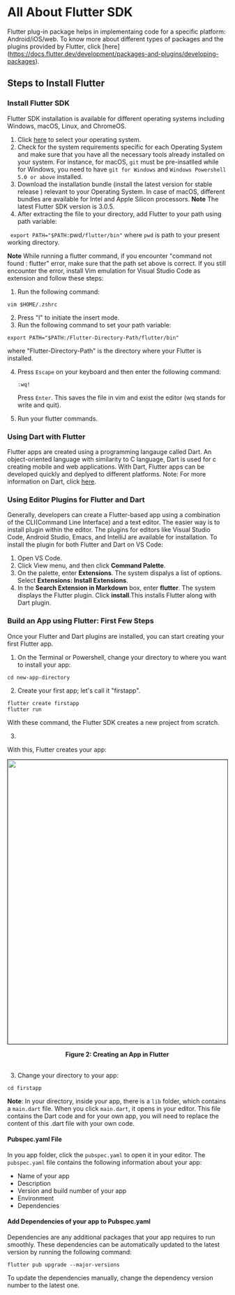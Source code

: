  # All About Flutter SDK
 
Flutter plug-in package helps in implementaing code for a specific platform: Android/iOS/web. To know more about different types of packages and the plugins provided by Flutter, click [here] (https://docs.flutter.dev/development/packages-and-plugins/developing-packages).

## Steps to Install Flutter 

 ### Install Flutter SDK
 Flutter SDK installation is available for different operating systems including Windows, macOS, Linux, and ChromeOS. 
 1. Click [here](https://docs.flutter.dev/get-started/install) to select your operating system. 
 2. Check for the system requirements specific for each Operating System and make sure that you have all the necessary tools already installed on your system. For instance, for macOS, `git` must be pre-insatlled while for Windows, you need to have `git for Windows` and `Windows Powershell 5.0 or above` installed. 
 3. Download the installation bundle (install the latest version for stable release ) relevant to your Operating System. In case of macOS, different bundles are available for Intel and Apple Silicon processors. 
 **Note** The latest Flutter SDK version is 3.0.5.
 4. After extracting the file to your directory, add Flutter to your path using path variable:
  
  ` export PATH="$PATH:`pwd`/flutter/bin"`
where `pwd` is path to your present working directory.

**Note** While running a flutter command, if you encounter "command not found : flutter" error, make sure that the path set above is correct. If you still encounter the error, install Vim emulation for Visual Studio Code as extension and follow these steps: 
1. Run the following command:
```
vim $HOME/.zshrc
```
2. Press "I" to initiate the insert mode.
3. Run the following command to set your path variable:
```
export PATH="$PATH:/Flutter-Directory-Path/flutter/bin"

```
where "Flutter-Directory-Path" is the directory where your Flutter is installed.

 4. Press `Escape` on your keyboard and then enter the following command:
    ```
    :wq!
    ```
    Press `Enter`. This saves the file in vim and exist the editor (wq stands for write and quit).

 5. Run your flutter commands. 


### Using Dart with Flutter

Flutter apps are created using a  programming langauge called Dart. An object-oriented language with similarity to C language, Dart is used for c creating mobile and web applications. With Dart, Flutter apps  can be developed quickly and deplyed to different platforms.
Note: For more information on Dart, click [here](https://dart.dev).

### Using Editor Plugins for Flutter and Dart


Generally, developers can create a Flutter-based app using a combination of the CLI(Command Line Interface) and a text editor. The easier way is to install plugin within the editor. The plugins for editors like Visual Studio Code, Android Studio, Emacs, and IntelliJ are available for installation. To install the plugin for both Flutter and Dart on VS Code:

1. Open VS Code.
2. Click View menu, and then click **Command Palette**.
3. On the palette, enter **Extensions**. The system dispalys a list of options. Select **Extensions: Install Extensions**. 
4. In the **Search Extension in Markdown** box, enter **flutter**. The system displays the Flutter plugin. 
Click **install**.This installs Flutter along with Dart plugin. 

### Build an App using Flutter: First Few Steps
Once your Flutter and Dart plugins are installed, you can start creating your first Flutter app. 


1. On the Terminal or Powershell, change your directory to where you want to install your app:
```
cd new-app-directory
```
2. Create your first app; let's call it "firstapp". 
```
flutter create firstapp
flutter run
```
With these command, the Flutter SDK creates a new project from scratch.

3. 
With this, Flutter creates your app:
<p align ="center"><img src="imgs/create-first-flutter-app.png" border ="1" width ="650" />
</p>
<div align= "center"> <b> Figure 2: Creating an App in Flutter </b>
</div>
<br>

3. Change your directory to your app:

```
cd firstapp
```
**Note**: In your directory, inside your app, there is a `lib` folder, which contains a `main.dart` file. When you click  `main.dart`, it opens in your editor. This file contains the Dart code and for your own app, you will need to replace the content of this .dart file with your own code. 

#### Pubspec.yaml File

In you app folder, click the `pubspec.yaml` to open it in your editor. The `pubspec.yaml` file contains the following information about your app:

- Name of your app
- Description 
- Version and build number of your app
- Environment
- Dependencies

#### Add Dependencies of your app to Pubspec.yaml

Dependencies are any additional packages that your app requires to run smoothly. These dependencies can be automatically updated to the latest version by running the following command:

```
flutter pub upgrade --major-versions
```
To update the dependencies manually, change the dependency version number to the latest one.

